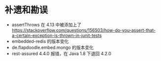 # 补遗和勘误

-  assertThrows 在 4.13 中被添加上了 https://stackoverflow.com/questions/156503/how-do-you-assert-that-a-certain-exception-is-thrown-in-junit-tests
- embedded-redis 的版本变化
- de.flapdoodle.embed.mongo 的版本变化
- rest-assured 4.4.0 报错，在 Java 1.8 下退回 4.2.0
